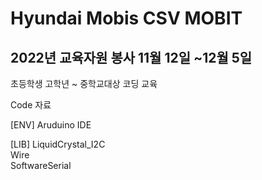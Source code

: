 # Hyundai Mobis CSV MOBIT

## 2022년 교육자원 봉사 11월 12일 ~12월 5일

초등학생 고학년 ~ 중학교대상 코딩 교육

Code 자료


[ENV] 
Aruduino IDE


[LIB]
LiquidCrystal_I2C\
Wire\
SoftwareSerial
